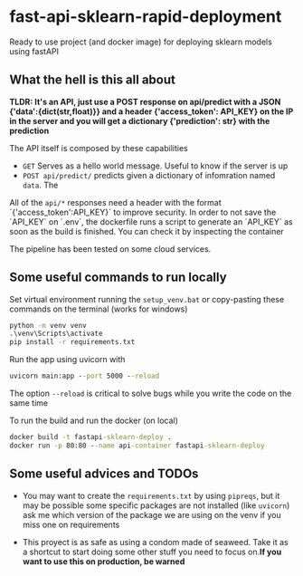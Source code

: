 # fast-api-sklearn-rapid-deployment
Ready to use project (and docker image) for deploying sklearn models using fastAPI


## What the hell is this all about

**TLDR: It's an API, just use a POST response on api/predict with a JSON {'data':{dict(str,float)}} and a header {'access_token': API_KEY} on the IP in the server and you will get a dictionary {'prediction': str} with the prediction**


The API itself is composed by these capabilities

* `GET` Serves as a hello world message. Useful to know if the server is up
* `POST api/predict/` predicts given a dictionary of infomration named `data`. The 
  
All of the `api/*` responses need a header with the format ´{'access_token':API_KEY}´ to improve security. In order to not save the ´API_KEY´ on ´.env´, the dockerfile runs a script to generate an ´API_KEY´ as soon as the build is finished. You can check it by inspecting the container

The pipeline has been tested on some cloud services.

## Some useful commands to run locally

Set virtual environment running the `setup_venv.bat` or copy-pasting these commands on the terminal (works for windows)

```bat
python -m venv venv
.\venv\Scripts\activate
pip install -r requirements.txt
```

Run the app using uvicorn with

```bat
uvicorn main:app --port 5000 --reload
```

The option `--reload` is critical to solve bugs while you write the code on the same time

To run the build and run the docker (on local)

```bat
docker build -t fastapi-sklearn-deploy .
docker run -p 80:80 --name api-container fastapi-sklearn-deploy
```

## Some useful advices and TODOs

* You may want to create the `requirements.txt` by using `pipreqs`, but it may be possible some specific packages are not installed (like `uvicorn`) ask me which version of the package we are using on the venv if you miss one on requirements

* This proyect is as safe as using a condom made of seaweed. Take it as a shortcut to start doing some other stuff you need to focus on.**If you want to use this on production, be warned** 
